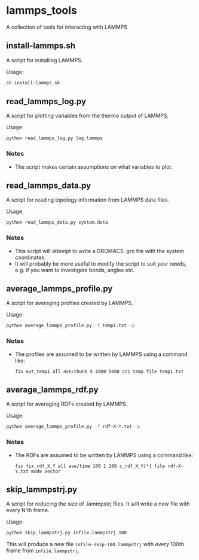 # lammps_tools
A collection of tools for interacting with LAMMPS

## install-lammps.sh

A script for installing LAMMPS.

Usage:

```bash
sh install-lammps.sh
```

## read_lammps_log.py

A script for plotting variables from the thermo output of LAMMPS.

Usage:

```bash
python read_lammps_log.py log.lammps
```

### Notes

* The script makes certain assumptions on what variables to plot.

## read_lammps_data.py

A script for reading topology information from LAMMPS data files.

Usage:

```bash
python read_lammps_data.py system.data
```

### Notes

* This script will attempt to write a GROMACS .gro file with the
  system coordinates.
* It will probably be more useful to modify the script to suit
  your needs, e.g. if you want to investigate bonds, angles etc.


## average_lammps_profile.py

A script for averaging profiles created by LAMMPS.

Usage:

```bash
python average_lammps_profile.py -f temp1.txt -p
```

### Notes

* The profiles are assumed to be written by LAMMPS using a command like:
  ```
  fix out_temp1 all ave/chunk 5 1000 5000 cc1 temp file temp1.txt
  ```

## average_lammps_rdf.py

A script for averaging RDFs created by LAMMPS.

Usage:

```bash
python average_lammps_profile.py -f rdf-X-Y.txt -p
```
### Notes

* The RDFs are assumed to be written by LAMMPS using a command like:
  ```
  fix fix_rdf_X_Y all ave/time 100 1 100 c_rdf_X_Y[*] file rdf-X-Y.txt mode vector
  ```

## skip_lammpstrj.py

A script for reducing the size of .lammpstrj files. It will write a new file with every N'th frame.

Usage:

```bash
python skip_lammpstrj.py infile.lammpstrj 100
```

This will produce a new file ``infile-skip-100.lammpstrj`` with every 100th frame from ``infile.lammpstrj``.
